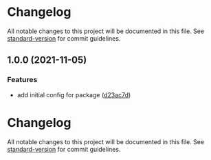 # Changelog

All notable changes to this project will be documented in this file. See [standard-version](https://github.com/conventional-changelog/standard-version) for commit guidelines.

## 1.0.0 (2021-11-05)


### Features

* add initial config for package ([d23ac7d](https://github.com/aagamezl/utils/commit/d23ac7d621e3aa16cf191792045b58b40bb172f8))

# Changelog

All notable changes to this project will be documented in this file. See [standard-version](https://github.com/conventional-changelog/standard-version) for commit guidelines.
